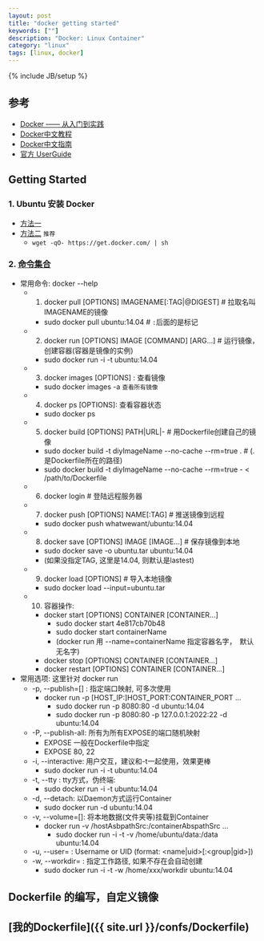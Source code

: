 ```yaml
---
layout: post
title: "docker getting started"
keywords: [""]
description: "Docker: Linux Container"
category: "linux"
tags: [linux, docker]
---
```

{% include JB/setup %}

## 参考
* [Docker —— 从入门到实践](http://yeasy.gitbooks.io/docker_practice/content/)
* [Docker中文教程](http://letong.gitbooks.io/docker/content/#)
* [Docker中文指南](http://richardhc.gitbooks.io/chinese_docker/content/)
* [官方 UserGuide](https://docs.docker.com/userguide/)

## Getting Started

### 1. Ubuntu 安装 Docker
* [方法一](http://letong.gitbooks.io/docker/content/install/ubuntu.html)
* [方法二](https://docs.docker.com/installation/ubuntulinux/) `推荐`
    * `wget -qO- https://get.docker.com/ | sh`

### 2. [命令集合](http://yeasy.gitbooks.io/docker_practice/content/appendix_command/README.html)
* 常用命令: docker --help 
    * 1. docker pull [OPTIONS] IMAGENAME[:TAG|@DIGEST] # 拉取名叫IMAGENAME的镜像
        * sudo docker pull ubuntu:14.04 # `:`后面的是标记
    * 2. docker run [OPTIONS] IMAGE [COMMAND] [ARG...] # 运行镜像，创建容器(容器是镜像的实例)
        * sudo docker run -i -t ubuntu:14.04
    * 3. docker images [OPTIONS] : 查看镜像
        * sudo docker images -a `查看所有镜像`
    * 4. docker ps [OPTIONS]: 查看容器状态
        * sudo docker ps
    * 5. docker build [OPTIONS] PATH|URL|- # 用Dockerfile创建自己的镜像
        * sudo docker build -t diyImageName --no-cache --rm=true . # (.是Dockerfile所在的路径)
        * sudo docker build -t diyImageName --no-cache --rm=true - < /path/to/Dockerfile
    * 6. docker login # 登陆远程服务器
    * 7. docker push [OPTIONS] NAME[:TAG] # 推送镜像到远程
        * sudo docker push whatwewant/ubuntu:14.04
    * 8. docker save [OPTIONS] IMAGE [IMAGE...] # 保存镜像到本地
        * sudo docker save -o ubuntu.tar ubuntu:14.04 
        * (如果没指定TAG, 这里是14.04, 则默认是lastest)
    * 9. docker load [OPTIONS] # 导入本地镜像
        * sudo docker load --input=ubuntu.tar
    * 10. 容器操作:
        * docker start [OPTIONS] CONTAINER [CONTAINER...]
            * sudo docker start 4e817cb70b48
            * sudo docker start containerName 
            * (docker run 用 --name=containerName 指定容器名字，　默认无名字)
        * docker stop [OPTIONS] CONTAINER [CONTAINER...]
        * docker restart [OPTIONS] CONTAINER [CONTAINER...]
* 常用选项: 这里针对 docker run
    * -p, --publish=[] : 指定端口映射, 可多次使用
        * docker run -p [HOST_IP:]HOST_PORT:CONTAINER_PORT ...
            * sudo docker run -p 8080:80 -d ubuntu:14.04
            * sudo docker run -p 8080:80 -p 127.0.0.1:2022:22 -d ubuntu:14.04
    * -P, --publish-all: 所有为所有EXPOSE的端口随机映射
        * EXPOSE 一般在Dockerfile中指定
        * EXPOSE 80, 22
    * -i, --interactive: 用户交互，建议和-t一起使用，效果更棒
        * sudo docker run -i -t ubuntu:14.04
    * -t, --tty : tty方式，伪终端:
        * sudo docker run -i -t ubuntu:14.04
    * -d, --detach: 以Daemon方式运行Container
        * sudo docker run -d ubuntu:14.04
    * -v, --volume=[]: 将本地数据(文件夹等)挂载到Container
        * docker run -v /hostAsbpathSrc:/containerAbspathSrc ...
            * sudo docker run -i -t -v /home/ubuntu/data:/data ubuntu:14.04
    * -u, --user= :  Username or UID (format: <name|uid>[:<group|gid>])
    * -w, --workdir= : 指定工作路径, 如果不存在会自动创建
        * sudo docker run -i -t -w /home/xxx/workdir ubuntu:14.04

## Dockerfile 的编写，自定义镜像

## [我的Dockerfile]({{ site.url }}/confs/Dockerfile)
